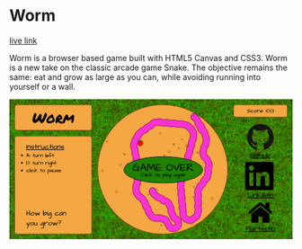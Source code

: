 # Worm

[live link][live]

[live]: https://willyp63.github.io/

Worm is a browser based game built with HTML5 Canvas and CSS3. Worm is a new take on the classic arcade game Snake. The objective remains the same: eat and grow as large as you can, while avoiding running into yourself or a wall.

![gameover]

[gameover]: ./docs/screenshots/gameover.jpg

